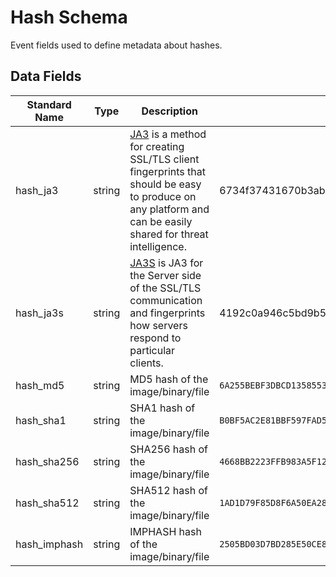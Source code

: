 # Hash Schema

Event fields used to define metadata about hashes.

## Data Fields

| Standard Name | Type | Description | Sample Value |
|--------|---------|-------|-------|
| hash_ja3 | string | [JA3]([https://github.com/salesforce/ja3) is a method for creating SSL/TLS client fingerprints that should be easy to produce on any platform and can be easily shared for threat intelligence. | 6734f37431670b3ab4292b8f60f29984 |
| hash_ja3s | string | [JA3S]([https://github.com/salesforce/ja3) is JA3 for the Server side of the SSL/TLS communication and fingerprints how servers respond to particular clients. | 4192c0a946c5bd9b544b4656d9f624a4 |
| hash_md5 | string | MD5 hash of the image/binary/file | `6A255BEBF3DBCD13585538ED47DBAFD7` |
| hash_sha1 | string | SHA1 hash of the image/binary/file | `B0BF5AC2E81BBF597FAD5F349FEEB32CAC449FA2` |
| hash_sha256 | string | SHA256 hash of the image/binary/file | `4668BB2223FFB983A5F1273B9E3D9FA2C5CE4A0F1FB18CA5C1B285762020073C` |
| hash_sha512 | string | SHA512 hash of the image/binary/file | `1AD1D79F85D8F6A50EA282F63898D652661DAA0C1FD361C22647CABC98A70E8CBCE83200D579D10DD0A3D46BE9496DCDFDDF28B0C5E9709343B032A8796FBECB` |
| hash_imphash | string | IMPHASH hash of the image/binary/file | `2505BD03D7BD285E50CE89CEC02B333B` |